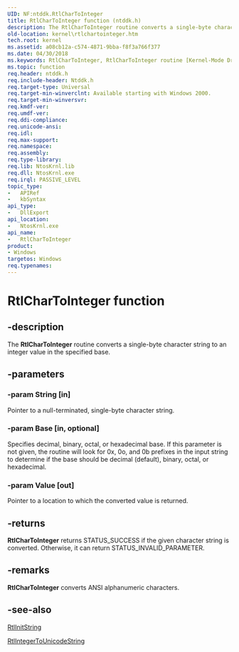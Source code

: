 ```yaml
---
UID: NF:ntddk.RtlCharToInteger
title: RtlCharToInteger function (ntddk.h)
description: The RtlCharToInteger routine converts a single-byte character string to an integer value in the specified base.
old-location: kernel\rtlchartointeger.htm
tech.root: kernel
ms.assetid: a08cb12a-c574-4871-9bba-f8f3a766f377
ms.date: 04/30/2018
ms.keywords: RtlCharToInteger, RtlCharToInteger routine [Kernel-Mode Driver Architecture], k109_0c8d9b78-6363-4884-a475-4f402ea3643a.xml, kernel.rtlchartointeger, ntddk/RtlCharToInteger
ms.topic: function
req.header: ntddk.h
req.include-header: Ntddk.h
req.target-type: Universal
req.target-min-winverclnt: Available starting with Windows 2000.
req.target-min-winversvr: 
req.kmdf-ver: 
req.umdf-ver: 
req.ddi-compliance: 
req.unicode-ansi: 
req.idl: 
req.max-support: 
req.namespace: 
req.assembly: 
req.type-library: 
req.lib: NtosKrnl.lib
req.dll: NtosKrnl.exe
req.irql: PASSIVE_LEVEL
topic_type:
-	APIRef
-	kbSyntax
api_type:
-	DllExport
api_location:
-	NtosKrnl.exe
api_name:
-	RtlCharToInteger
product:
- Windows
targetos: Windows
req.typenames: 
---
```


# RtlCharToInteger function


## -description


The <b>RtlCharToInteger</b> routine converts a single-byte character string to an integer value in the specified base. 


## -parameters




### -param String [in]

Pointer to a null-terminated, single-byte character string. 


### -param Base [in, optional]

Specifies decimal, binary, octal, or hexadecimal base. If this parameter is not given, the routine will look for 0x, 0o, and 0b prefixes in the input string to determine if the base should be decimal (default), binary, octal, or hexadecimal.


### -param Value [out]

Pointer to a location to which the converted value is returned. 


## -returns



<b>RtlCharToInteger</b> returns STATUS_SUCCESS if the given character string is converted. Otherwise, it can return STATUS_INVALID_PARAMETER. 




## -remarks



<b>RtlCharToInteger</b> converts ANSI alphanumeric characters. 




## -see-also




<a href="https://msdn.microsoft.com/library/windows/hardware/ff561929">RtlInitString</a>



<a href="https://msdn.microsoft.com/library/windows/hardware/ff561941">RtlIntegerToUnicodeString</a>
 

 

